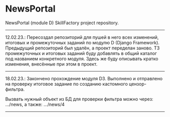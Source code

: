 # NewsPortal
NewsPortal (module D) SkillFactory project repository.

---

12.02.23.:
Пересоздал репозиторий для пушей в него всех изменений, итоговых и промежуточных
заданий по модулю D (Django Framework). Предыдущий репозиторий был удалён,
а проект переделан заново.
ТЗ промежуточных и итоговых заданий буду добавлять в общий каталог под названием
конкретного модуля.
Здесь же буду описывать кратко изменения, внесённые при этом в проект.

---

18.02.23.:
Закончено прохождение модуля D3. Выполнено и отправлено на проверку
итоговое задание по созданию кастомного цензор-фильтра.

Вызвать нужный объект из БД для проверки фильтра можно через:
.../news,
а также:
.../news/4

---

